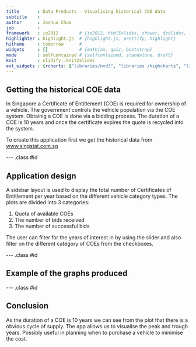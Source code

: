 ```yaml
---
title       : Data Products - Visualising historical COE data
subtitle    : 
author      : Joshua Chua
job         : 
framework   : io2012        # {io2012, html5slides, shower, dzslides, ...}
highlighter : highlight.js  # {highlight.js, prettify, highlight}
hitheme     : tomorrow      # 
widgets     : []            # {mathjax, quiz, bootstrap}
mode        : selfcontained # {selfcontained, standalone, draft}
knit        : slidify::knit2slides
ext_widgets : {rcharts: ["libraries/nvd3", "libraries /highcharts", "libraries/morris"]}
---
```

## Getting the historical COE data
In Singapore a Certificate of Entitlement (COE) is required for ownership of a vehicle. The government controls the vehicle population via the COE system. Obtainig a COE is done via a bidding process. The duration of a COE is 10 years and once the certificate expires the quote is recycled into the system.

To create this application first we get the historical data from www.singstat.com.sg

--- .class #id 
## Application design
A sidebar layout is used to display the total number of Certificates of Entitlement per year based on the different vehicle category types. The plots are divided into 3 categories: 
  1. Quota of available COEs
  2. The number of bids received
  3. The number of successful bids
  
The user can filter for the years of interest in by using the slider and also filter on the different category of COEs from the checkboxes.

--- .class #id 
## Example of the graphs produced

<div id = 'chart1c0421442ad2' class = 'rChart nvd3'></div>
<script type='text/javascript'>
 $(document).ready(function(){
      drawchart1c0421442ad2()
    });
    function drawchart1c0421442ad2(){  
      var opts = {
 "dom": "chart1c0421442ad2",
"width":    600,
"height":    400,
"x": "Year",
"y": "quantity",
"group": "Category",
"type": "lineChart",
"id": "chart1c0421442ad2" 
},
        data = [
 {
 "Year": 2002,
"Bid_Type": "Successful",
"Category": "Cars <=1600cc",
"quantity": 26732 
},
{
 "Year": 2003,
"Bid_Type": "Successful",
"Category": "Cars <=1600cc",
"quantity": 37100 
},
{
 "Year": 2004,
"Bid_Type": "Successful",
"Category": "Cars <=1600cc",
"quantity": 49756 
},
{
 "Year": 2005,
"Bid_Type": "Successful",
"Category": "Cars <=1600cc",
"quantity": 58102 
},
{
 "Year": 2006,
"Bid_Type": "Successful",
"Category": "Cars <=1600cc",
"quantity": 59320 
},
{
 "Year": 2007,
"Bid_Type": "Successful",
"Category": "Cars <=1600cc",
"quantity": 54789 
},
{
 "Year": 2008,
"Bid_Type": "Successful",
"Category": "Cars <=1600cc",
"quantity": 48494 
},
{
 "Year": 2009,
"Bid_Type": "Successful",
"Category": "Cars <=1600cc",
"quantity": 34649 
},
{
 "Year": 2010,
"Bid_Type": "Successful",
"Category": "Cars <=1600cc",
"quantity": 18419 
},
{
 "Year": 2011,
"Bid_Type": "Successful",
"Category": "Cars <=1600cc",
"quantity": 12708 
},
{
 "Year": 2012,
"Bid_Type": "Successful",
"Category": "Cars <=1600cc",
"quantity": 12538 
},
{
 "Year": 2013,
"Bid_Type": "Successful",
"Category": "Cars <=1600cc",
"quantity": 8455 
},
{
 "Year": 2014,
"Bid_Type": "Successful",
"Category": "Cars <=1600cc",
"quantity": 12127 
},
{
 "Year": 2015,
"Bid_Type": "Successful",
"Category": "Cars <=1600cc",
"quantity": 25992 
},
{
 "Year": 2002,
"Bid_Type": "Successful",
"Category": "Cars >1600cc",
"quantity": 12939 
},
{
 "Year": 2003,
"Bid_Type": "Successful",
"Category": "Cars >1600cc",
"quantity": 21897 
},
{
 "Year": 2004,
"Bid_Type": "Successful",
"Category": "Cars >1600cc",
"quantity": 24940 
},
{
 "Year": 2005,
"Bid_Type": "Successful",
"Category": "Cars >1600cc",
"quantity": 27603 
},
{
 "Year": 2006,
"Bid_Type": "Successful",
"Category": "Cars >1600cc",
"quantity": 28202 
},
{
 "Year": 2007,
"Bid_Type": "Successful",
"Category": "Cars >1600cc",
"quantity": 27827 
},
{
 "Year": 2008,
"Bid_Type": "Successful",
"Category": "Cars >1600cc",
"quantity": 26597 
},
{
 "Year": 2009,
"Bid_Type": "Successful",
"Category": "Cars >1600cc",
"quantity": 19791 
},
{
 "Year": 2010,
"Bid_Type": "Successful",
"Category": "Cars >1600cc",
"quantity": 13319 
},
{
 "Year": 2011,
"Bid_Type": "Successful",
"Category": "Cars >1600cc",
"quantity": 9574 
},
{
 "Year": 2012,
"Bid_Type": "Successful",
"Category": "Cars >1600cc",
"quantity": 8395 
},
{
 "Year": 2013,
"Bid_Type": "Successful",
"Category": "Cars >1600cc",
"quantity": 8042 
},
{
 "Year": 2014,
"Bid_Type": "Successful",
"Category": "Cars >1600cc",
"quantity": 11076 
},
{
 "Year": 2015,
"Bid_Type": "Successful",
"Category": "Cars >1600cc",
"quantity": 17369 
},
{
 "Year": 2002,
"Bid_Type": "Successful",
"Category": "Goods Vehicles and Buses",
"quantity": 10921 
},
{
 "Year": 2003,
"Bid_Type": "Successful",
"Category": "Goods Vehicles and Buses",
"quantity": 14778 
},
{
 "Year": 2004,
"Bid_Type": "Successful",
"Category": "Goods Vehicles and Buses",
"quantity": 15747 
},
{
 "Year": 2005,
"Bid_Type": "Successful",
"Category": "Goods Vehicles and Buses",
"quantity": 14593 
},
{
 "Year": 2006,
"Bid_Type": "Successful",
"Category": "Goods Vehicles and Buses",
"quantity": 13340 
},
{
 "Year": 2007,
"Bid_Type": "Successful",
"Category": "Goods Vehicles and Buses",
"quantity": 10454 
},
{
 "Year": 2008,
"Bid_Type": "Successful",
"Category": "Goods Vehicles and Buses",
"quantity": 8176 
},
{
 "Year": 2009,
"Bid_Type": "Successful",
"Category": "Goods Vehicles and Buses",
"quantity": 5337 
},
{
 "Year": 2010,
"Bid_Type": "Successful",
"Category": "Goods Vehicles and Buses",
"quantity": 4463 
},
{
 "Year": 2011,
"Bid_Type": "Successful",
"Category": "Goods Vehicles and Buses",
"quantity": 6135 
},
{
 "Year": 2012,
"Bid_Type": "Successful",
"Category": "Goods Vehicles and Buses",
"quantity": 4176 
},
{
 "Year": 2013,
"Bid_Type": "Successful",
"Category": "Goods Vehicles and Buses",
"quantity": 5643 
},
{
 "Year": 2014,
"Bid_Type": "Successful",
"Category": "Goods Vehicles and Buses",
"quantity": 6499 
},
{
 "Year": 2015,
"Bid_Type": "Successful",
"Category": "Goods Vehicles and Buses",
"quantity": 4696 
},
{
 "Year": 2002,
"Bid_Type": "Successful",
"Category": "Motorcycles",
"quantity": 17192 
},
{
 "Year": 2003,
"Bid_Type": "Successful",
"Category": "Motorcycles",
"quantity": 15122 
},
{
 "Year": 2004,
"Bid_Type": "Successful",
"Category": "Motorcycles",
"quantity": 12447 
},
{
 "Year": 2005,
"Bid_Type": "Successful",
"Category": "Motorcycles",
"quantity": 12100 
},
{
 "Year": 2006,
"Bid_Type": "Successful",
"Category": "Motorcycles",
"quantity": 11588 
},
{
 "Year": 2007,
"Bid_Type": "Successful",
"Category": "Motorcycles",
"quantity": 11025 
},
{
 "Year": 2008,
"Bid_Type": "Successful",
"Category": "Motorcycles",
"quantity": 10470 
},
{
 "Year": 2009,
"Bid_Type": "Successful",
"Category": "Motorcycles",
"quantity": 9292 
},
{
 "Year": 2010,
"Bid_Type": "Successful",
"Category": "Motorcycles",
"quantity": 8197 
},
{
 "Year": 2011,
"Bid_Type": "Successful",
"Category": "Motorcycles",
"quantity": 8452 
},
{
 "Year": 2012,
"Bid_Type": "Successful",
"Category": "Motorcycles",
"quantity": 10139 
},
{
 "Year": 2013,
"Bid_Type": "Successful",
"Category": "Motorcycles",
"quantity": 11769 
},
{
 "Year": 2014,
"Bid_Type": "Successful",
"Category": "Motorcycles",
"quantity": 8315 
},
{
 "Year": 2015,
"Bid_Type": "Successful",
"Category": "Motorcycles",
"quantity": 6481 
},
{
 "Year": 2002,
"Bid_Type": "Successful",
"Category": "Open",
"quantity": 19842 
},
{
 "Year": 2003,
"Bid_Type": "Successful",
"Category": "Open",
"quantity": 24103 
},
{
 "Year": 2004,
"Bid_Type": "Successful",
"Category": "Open",
"quantity": 27268 
},
{
 "Year": 2005,
"Bid_Type": "Successful",
"Category": "Open",
"quantity": 30018 
},
{
 "Year": 2006,
"Bid_Type": "Successful",
"Category": "Open",
"quantity": 29298 
},
{
 "Year": 2007,
"Bid_Type": "Successful",
"Category": "Open",
"quantity": 27273 
},
{
 "Year": 2008,
"Bid_Type": "Successful",
"Category": "Open",
"quantity": 21610 
},
{
 "Year": 2009,
"Bid_Type": "Successful",
"Category": "Open",
"quantity": 16605 
},
{
 "Year": 2010,
"Bid_Type": "Successful",
"Category": "Open",
"quantity": 9462 
},
{
 "Year": 2011,
"Bid_Type": "Successful",
"Category": "Open",
"quantity": 7819 
},
{
 "Year": 2012,
"Bid_Type": "Successful",
"Category": "Open",
"quantity": 6831 
},
{
 "Year": 2013,
"Bid_Type": "Successful",
"Category": "Open",
"quantity": 5972 
},
{
 "Year": 2014,
"Bid_Type": "Successful",
"Category": "Open",
"quantity": 5905 
},
{
 "Year": 2015,
"Bid_Type": "Successful",
"Category": "Open",
"quantity": 5355 
} 
]
  
      if(!(opts.type==="pieChart" || opts.type==="sparklinePlus" || opts.type==="bulletChart")) {
        var data = d3.nest()
          .key(function(d){
            //return opts.group === undefined ? 'main' : d[opts.group]
            //instead of main would think a better default is opts.x
            return opts.group === undefined ? opts.y : d[opts.group];
          })
          .entries(data);
      }
      
      if (opts.disabled != undefined){
        data.map(function(d, i){
          d.disabled = opts.disabled[i]
        })
      }
      
      nv.addGraph(function() {
        var chart = nv.models[opts.type]()
          .width(opts.width)
          .height(opts.height)
          
        if (opts.type != "bulletChart"){
          chart
            .x(function(d) { return d[opts.x] })
            .y(function(d) { return d[opts.y] })
        }
          
         
        chart
  .margin({
 "left":    100 
})
          
        chart.xAxis
  .axisLabel("Year")
  .width(    80)

        
        
        chart.yAxis
  .axisLabel("Quantity")
  .width(    70)
      
       d3.select("#" + opts.id)
        .append('svg')
        .datum(data)
        .transition().duration(500)
        .call(chart);

       nv.utils.windowResize(chart.update);
       return chart;
      });
    };
</script>

--- .class #id 
## Conclusion
As the duration of a COE is 10 years we can see from the plot that there is a obvious cycle of supply.
The app allows us to visualise the peak and trough years. Possibly useful in planning when to purchase a vehicle to minimise the cost.
